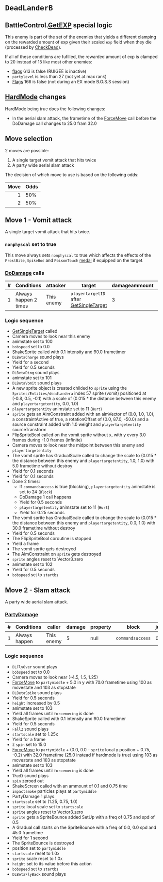 # `DeadLanderB`

## BattleControl.[GetEXP](../../../TextAsset%20Data/Enemies%20data.md#exp-logic) special logic
This enemy is part of the set of the enemies that yields a different clamping on the rewarded amount of exp given their scaled `exp` field when they die (processed by [CheckDead](../../Battle%20flow/Action%20coroutines/CheckDead.md)).

If all of these conditions are fufilled, the rewarded amount of exp is clamped to 20 instead of 15 like most other enemies:

- [flags](../Flags%20arrays/flags.md) 613 is false (RUIGEE is inactive)
- `partylevel` is less than 27 (not yet at max rank)
- [Flags](../Flags%20arrays/flags.md) 166 is false (not during an EX mode B.O.S.S session)

## [HardMode](../../Damage%20pipeline/HardMode.md) changes
HardMode being true does the following changes:

- In the aerial slam attack, the frametime of the [ForceMove](../../../Entities/EntityControl/EntityControl%20Methods.md#forcemove) call before the DoDamage call changes to 25.0 fram 32.0

## Move selection
2 moves are possible:

1. A single target vomit attack that hits twice
2. A party wide aerial slam attack

The decision of which move to use is based on the following odds:

|Move|Odds|
|---:|----|
|1|50%|
|2|50%|

## Move 1 - Vomit attack
A single target vomit attack that hits twice.

### `nonphyscal` set to true
This move always sets `nonphyscal` to true which affects the effects of the `FrostBite`, `SpikeBod` and `PoisonTouch` [medal](../Enums%20and%20IDs/Medal.md) if equipped on the target.

### [DoDamage](../../Damage%20pipeline/DoDamage.md) calls

|#|Conditions|attacker|target|damageammount|property|overrides|block|
|-:|---|---|---|---|---|---|---|
|1|Always happen 2 times|This enemy|`playertargetID` after [GetSingleTarget](../../Actors%20states/Targetting/GetRandomAvaliablePlayer.md#getsingletarget)|3|[Poison](../../Damage%20pipeline/AttackProperty.md)|null|`commandsuccess`|

### Logic sequence

- [GetSingleTarget](../../Actors%20states/Targetting/GetRandomAvaliablePlayer.md#getsingletarget) called
- Camera moves to look near this enemy
- animstate set to 100
- `bobspeed` set to 0.0
- ShakeSprite called with 0.1 intensity and 90.0 frametimer
- `DLBetaCharge` sound plays
- Yield for a second
- Yield for 0.5 seconds
- `DLBetaDing` sound plays
- animstate set to 101
- `DLBetaVomit` sound plays
- A new sprite object is created childed to `sprite` using the `Sprites/Entities/deadlandera` index 57 sprite (vomit) positioned at (-0.8, 0.5, -0.1) with a scale of (0.015 * the distance between this enemy and `playertargetentity`, 0.0, 1.0)
- `playertargetentity` animstate set to 11 (`Hurt`)
- `sprite` gets an AimConstraint added with an aimVector of (0.0, 1.0, 1.0), a constraintActive of true, a rotationOffset of (0.0, 87.0, -50.0) and a source constraint added with 1.0 weight and `playertargetentity` sourceTransform
- FlipSpriteBool called on the vomit sprite without x, with y every 3.0 frames during -1.0 frames (infinite)
- Camera moves to look near the midpoint between this enemy and `playertargetentity`
- The vomit sprite has GradualScale called to change the scale to (0.015 * the distance between this enemy and `playertargetentity`, 1.0, 1.0) with 5.0 frametime without destroy
- Yield for 0.1 seconds
- Yield for 0.1 seconds
- Done 2 times:
    - If `commandsuccess` is true (blocking), `playertargetentity` animstate is set to 24 (`Block`)
    - DoDamage 1 call happens
    - Yield for 0.5 seconds
    - `playertargetentity` animstate set to 11 (`Hurt`)
    - Yield for 0.25 seconds
- The vomit sprite has GradualScale called to change the scale to (0.015 * the distance between this enemy and `playertargetentity`, 0.0, 1.0) with 30.0 frametime without destroy
- Yield for 0.5 seconds
- The FlipSpriteBool coroutine is stopped
- Yield a frame
- The vomit sprite gets destroyed
- The AimConstraint on `sprite` gets destroyed
- `sprite` angles reset to Vector3.zero
- animstate set to 102
- Yield for 0.5 seconds
- `bobspeed` set to `startbs`

## Move 2 - Slam attack
A party wide aerial slam attack.

### [PartyDamage](../../Damage%20pipeline/PartyDamage.md)

|#|Conditions|caller|damage|property|block|jumpheight|spinammount|jumpevenonblock|overrides|
|-:|---------|-----|-------|-------|-----|----------|-----------|--------------|---------|
|1|Always happen|This enemy|5|null|`commandsuccess`|0.0|Vector3.zero|false|null|

### Logic sequence

- `DLFlyOver` sound plays
- `bobspeed` set to 0.0
- Camera moves to look near (-4.5, 1.5, 1.25)
- [ForceMove](../../../Entities/EntityControl/EntityControl%20Methods.md#forcemove) to `partymiddle` + 5.0 in y with 70.0 frametime using 100 as movestate and 103 as stopstate
- `DLBetaSpike` sound plays
- Yield for 0.5 seconds
- `height` increased by 0.5
- animstate set to 103
- Yield all frames until `forcemoving` is done
- ShakeSprite called with 0.1 intensity and 90.0 frametimer
- Yield for 0.5 seconds
- `Fall2` sound plays
- `startscale` set to 1.25x
- Yield for a frame
- z `spin` set to 15.0
- [ForceMove](../../../Entities/EntityControl/EntityControl%20Methods.md#forcemove) to `partymiddle` + (0.0, 0.0 - `sprite` local y position + 0.75, -0.2) with 32.0 frametime (25.0 instead if hardmode is true) using 103 as movestate and 103 as stopstate
- animstate set to 103
- Yield all frames until `forcemoving` is done
- `Thud3` sound plays
- `spin` zeroed out
- ShakeScreen called with an ammount of 0.1 and 0.75 time
- `impactsmoke` particles plays at `partymiddle`
- PartyDamage 1 plays
- `startscale` set to (1.25, 0.75, 1.0)
- `sprite` local scale set to `startscale`
- `sprite` angles reset to Vector3.zero
- `sprite` gets a SpriteBounce added SetUp with a freq of 0.75 and spd of 0.5
- A Gradual call starts on the SpriteBounce with a freq of 0.0, 0.0 spd and 45.0 frametime
- Yield for 1 second
- The SpriteBounce is destroyed
- position set to `partymiddle`
- `startscale` reset to 1.0x
- `sprite` scale reset to 1.0x
- `height` set to its value before this action
- `bobspeed` set to `startbs`
- `DLBetaFlyBack` sound plays
